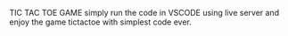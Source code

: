 TIC TAC TOE GAME 
simply run the code in VSCODE using live server and enjoy the game tictactoe with simplest code ever.
